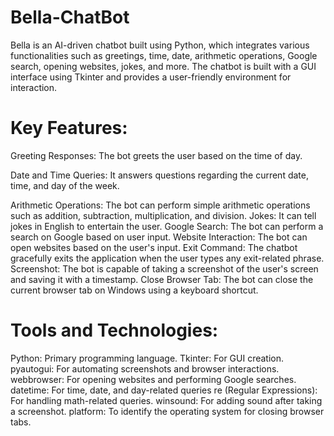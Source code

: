 # Bella-ChatBot
Bella is an AI-driven chatbot built using Python, which integrates various functionalities such as greetings, time, date, arithmetic operations, Google search, opening websites, jokes, and more. The chatbot is built with a GUI interface using Tkinter and provides a user-friendly environment for interaction.

# Key Features:

Greeting Responses:  The bot greets the user based on the time of day.

Date and Time Queries:  It answers questions regarding the current date, time, and day of the week.

Arithmetic Operations:  The bot can perform simple arithmetic operations such as addition, subtraction, multiplication, and division.
Jokes:  It can tell jokes in English to entertain the user.
Google Search:  The bot can perform a search on Google based on user input.
Website Interaction:  The bot can open websites based on the user's input.
Exit Command:  The chatbot gracefully exits the application when the user types any exit-related phrase.
Screenshot:  The bot is capable of taking a screenshot of the user's screen and saving it with a timestamp.
Close Browser Tab:  The bot can close the current browser tab on Windows using a keyboard shortcut.

# Tools and Technologies:

Python: Primary programming language.
Tkinter: For GUI creation.
pyautogui: For automating screenshots and browser interactions.
webbrowser: For opening websites and performing Google searches.
datetime: For time, date, and day-related queries
re (Regular Expressions): For handling math-related queries.
winsound: For adding sound after taking a screenshot.
platform: To identify the operating system for closing browser tabs.
